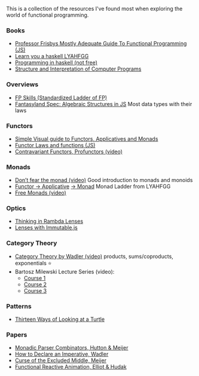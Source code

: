 This is a collection of the resources I've found most when exploring the world of functional programming.

### Books
* [Professor Frisbys Mostly Adequate Guide To Functional Programming (JS)](https://drboolean.gitbooks.io/mostly-adequate-guide/content/)
* [Learn you a haskell LYAHFGG](http://learnyouahaskell.com/chapters)
* [Programming in haskell (not free)](http://www.cs.nott.ac.uk/~pszgmh/pih.html)
* [Structure and Interpretation of Computer Programs](http://sarabander.github.io/sicp/html/)

### Overviews
* [FP Skills (Standardized Ladder of FP)](http://lambdaconf.us/downloads/documents/lambdaconf_slfp.pdf)
* [Fantasyland Spec: Algebraic Structures in JS](https://github.com/fantasyland/fantasy-land) Most data types with their laws

### Functors
* [Simple Visual guide to Functors, Applicatives and Monads](http://adit.io/posts/2013-04-17-functors,_applicatives,_and_monads_in_pictures.html)
* [Functor Laws and functions (JS)](https://github.com/fantasyland/fantasy-land#functor)
* [Contravariant Functors, Profunctors (video)](https://www.youtube.com/watch?v=JZPXzJ5tp9w)

### Monads
* [Don’t fear the monad (video)](https://www.youtube.com/watch?v=ZhuHCtR3xq8)	Good introduction to monads and monoids
* [Functor → Applicative](http://learnyouahaskell.com/functors-applicative-functors-and-monoids) [→ Monad](http://learnyouahaskell.com/a-fistful-of-monads) Monad Ladder from LYAHFGG
* [Free Monads (video)](https://www.youtube.com/watch?v=M258zVn4m2M)

### Optics
* [Thinking in Rambda Lenses](http://randycoulman.com/blog/2016/07/12/thinking-in-ramda-lenses/)
* [Lenses with Immutable.js](https://medium.com/@drboolean/lenses-with-immutable-js-9bda85674780#.hnl83mguq)

### Category Theory
* [Category Theory by Wadler (video)](https://www.youtube.com/watch?v=V10hzjgoklA) products, sums/coproducts, exponentials :star:
* Bartosz Milewski Lecture Series (video):
  * [Course 1](https://www.youtube.com/watch?v=I8LbkfSSR58&list=PLbgaMIhjbmEnaH_LTkxLI7FMa2HsnawM_)
  * [Course 2](https://www.youtube.com/watch?v=3XTQSx1A3x8&list=PLbgaMIhjbmElia1eCEZNvsVscFef9m0dm)
  * [Course 3](https://www.youtube.com/watch?v=F5uEpKwHqdk&list=PLbgaMIhjbmEn64WVX4B08B4h2rOtueWIL)

### Patterns
* [Thirteen Ways of Looking at a Turtle](https://www.youtube.com/watch?v=AG3KuqDbmhM)

### Papers
* [Monadic Parser Combinators, Hutton & Meijer](http://unpetitaccident.com/pub/compeng/languages/Haskell/monparsing.pdf)
* [How to Declare an Imperative, Wadler](http://citeseerx.ist.psu.edu/viewdoc/download?doi=10.1.1.91.3579&rep=rep1&type=pdf)
* [Curse of the Excluded Middle, Meijer](http://citeseerx.ist.psu.edu/viewdoc/download?doi=10.1.1.644.5182&rep=rep1&type=pdf)
* [Functional Reactive Animation, Elliot & Hudak](http://citeseerx.ist.psu.edu/viewdoc/download?doi=10.1.1.701.930&rep=rep1&type=pdf)
